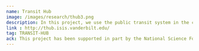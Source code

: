 ```yaml
---
name: Transit Hub
image: /images/research/thub3.png
description: In this project, we use the public transit system in the city of Nashville as a case study to develop tools and techniques for collecting the data, modeling and then analyzing these systems. The outcome of this project will be a smart phone application powered by a real-time decision support system that will enable the transit customers to engage more effectively with the system and allow the Metro transit authority to gain a better insight into several key aspects of the system, allowing them to make it more efficient.
link : http://thub.isis.vanderbilt.edu/
tag: TRANSIT-HUB
ack: This project has been supported in part by the National Science Foundation grant CNS-1528799.
---
```

